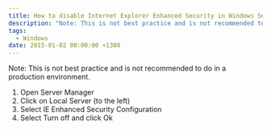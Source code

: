 ```yaml
---
title: How to disable Internet Explorer Enhanced Security in Windows Server 2012 R2
description: "Note: This is not best practice and is not recommended to do in a production environment."
tags:
  - Windows
date: 2015-01-02 00:00:00 +1300
---
```

Note: This is not best practice and is not recommended to do in a production environment.

  1. Open Server Manager
  2. Click on Local Server (to the left)
  3. Select IE Enhanced Security Configuration
  4. Select Turn off and click Ok

